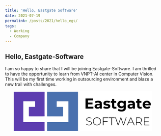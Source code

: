 ```yaml
---
title: 'Hello, Eastgate Software'
date: 2021-07-19
permalink: /posts/2021/hello_egs/
tags:
  - Working
  - Company
---
```


<head>
    <style type="text/css">
        figure{text-align: center}
        math{text-align: center}
    </style>
</head>

## Hello, Eastgate-Software

I am so happy to share that I will be joining Eastgate-Software. I am thrilled to have the opportunity to learn from VNPT-AI center in Computer Vision. This will be my first time working in outsourcing environment and blaze a new trail with challenges.

<p style="text-align:center;">
  <img src="/images/posts/202109_eastgate_software/EGS.png">
</p>
